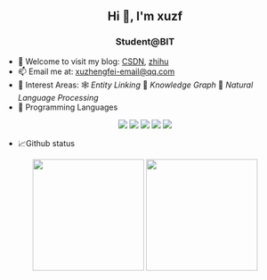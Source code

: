 <h2 align="center">Hi 👋, I'm xuzf</h3>
<h3 align="center">Student@BIT</h4>
<!-- <p align="left"> <img src="https://komarev.com/ghpvc/?username=xuzf-git" alt="xuzf-git" /> </p> -->


- :pencil: Welcome to visit my blog: [CSDN](https://blog.csdn.net/qq_43586043), [zhihu](https://www.zhihu.com/people/xiao-fei-28-72-38)
- :mailbox: Email me at: <xuzhengfei-email@qq.com>
- :rainbow: Interest Areas: :spider_web: *Entity Linking* :mag_right: *Knowledge Graph* :book: *Natural Language Processing* 
- :hammer: Programming Languages
<!-- * Frontend and Backend Web Development -->
<div align="center">
  <img src="https://img.shields.io/badge/Editor-VsCode-informational?style=flat&logo=visual-studio-code&logoColor=white&color=33ADFF">
  <img src="https://img.shields.io/badge/Code-Python-informational?style=flat&logo=python&logoColor=white&color=33ADFF">
  <img src="https://img.shields.io/badge/Code-Cpp-informational?style=flat&logo=C&logoColor=white&color=33ADFF">
  <img src="https://img.shields.io/badge/Tools-Anaconda-informational?style=flat&logo=Anaconda&logoColor=white&color=33ADFF">
  <img src="https://img.shields.io/badge/Tools-Git-informational?style=flat&logo=git&logoColor=white&color=33ADFF">
</div>

- 📈Github status

<div align="center">
  <img src = "https://github-readme-stats.vercel.app/api/top-langs/?username=xuzf-git&langs_count=5&hide=html,css,Jupyter Notebook" height="200px"/>
  <img src = "https://github-readme-stats.vercel.app/api?username=xuzf-git&show_icons=true&line_height=27&count_private=true" height="200px"/>
</div>


<!-- - ⚡ C++ / Python
- 🔭 I’m currently working on ...
- 🌱 I’m currently learning ...
- 👯 I’m looking to collaborate on ...
- 🤔 I’m looking for help with ...
- 💬 Ask me about ...
- 📫 How to reach me: ...
- 😄 Pronouns: ...
- ⚡ Fun fact: ... -->